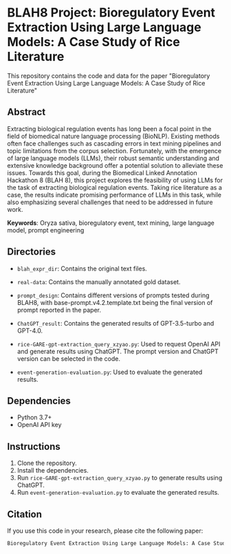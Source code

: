 

# BLAH8 Project: Bioregulatory Event Extraction Using Large Language Models: A Case Study of Rice Literature

This repository contains the code and data for the paper "Bioregulatory Event Extraction Using Large Language Models: A Case Study of Rice Literature"

## Abstract
Extracting biological regulation events has long been a focal point in the field of biomedical nature language processing (BioNLP). Existing methods often face challenges such as cascading errors in text mining pipelines and topic limitations from the corpus selection. Fortunately, with the emergence of large language models (LLMs), their robust semantic understanding and extensive knowledge background offer a potential solution to alleviate these issues. Towards this goal, during the Biomedical Linked Annotation Hackathon 8 (BLAH 8), this project explores the feasibility of using LLMs for the task of extracting biological regulation events. Taking rice literature as a case, the results indicate promising performance of LLMs in this task, while also emphasizing several challenges that need to be addressed in future work.

**Keywords**: Oryza sativa, bioregulatory event, text mining, large language model, prompt engineering


## Directories
- ```blah_expr_dir```: Contains the original text files.
  
- ```real-data```: Contains the manually annotated gold dataset.
  
- ```prompt_design```: Contains different versions of prompts tested during BLAH8, with base-prompt.v4.2.template.txt being the final version of prompt reported in the paper.

- ```ChatGPT_result```: Contains the generated results of GPT-3.5-turbo and GPT-4.0.

- ```rice-GARE-gpt-extraction_query_xzyao.py```: Used to request OpenAI API and generate results using ChatGPT. The prompt version and ChatGPT version can be selected in the code.
  
- ```event-generation-evaluation.py```: Used to evaluate the generated results.

## Dependencies
- Python 3.7+   
- OpenAI API key  

## Instructions  
1. Clone the repository.  
2. Install the dependencies.  
3. Run ```rice-GARE-gpt-extraction_query_xzyao.py``` to generate results using ChatGPT.  
4. Run ```event-generation-evaluation.py``` to evaluate the generated results.  


## Citation
If you use this code in your research, please cite the following paper: 

```python
Bioregulatory Event Extraction Using Large Language Models: A Case Study of Rice Literature
```
